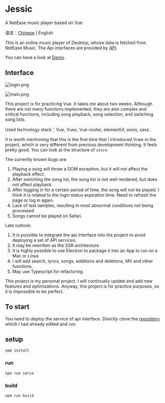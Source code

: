 # Jessic

A NetEase music player based on Vue

语言：[Chinese](README.md) | English

This is an online music player of Desktop, whose data is fetched from NetEase Music. The Api interfaces are provided by [API](https://github.com/Binaryify/NeteaseCloudMusicApi).

You can have a look at [Demo](http://35.242.163.122/).

## Interface

![login.png](http://psb5eq4ez.bkt.clouddn.com/Jessic/login.png)

![main.png](http://psb5eq4ez.bkt.clouddn.com/Jessic/main.png)

This project is for practicing Vue. It takes me about two weeks. Although there are not many functions implemented, they are also complex and critical functions, including song playback, song selection, and switching song lists.

Used technology stack：Vue, Vuex, Vue-router, elementUI, axios, sass.

It is worth mentioning that this is the first time that I introduced Vuex in the project, which is very different from previous development thinking. It feels pretty good. You can look at the structure of `store`.

The currently known bugs are:

1. Playing a song will throw a DOM exception, but it will not affect the playback effect.
2. After switching the song list, the song list is not well rendered, but does not affect playback.
3. After logging in for a certain period of time, the song will not be played. I think it is related to the login status expiration time. Need to refresh the page or log in again.
4. Lack of test samples, resulting in most abnormal conditions not being processed
5. Songs cannot be played on Safari.

Late outlook:
1. It is possible to integrate the api interface into the project to avoid deploying a set of API services.
2. It may be rewritten as the SSR architecture
3. It is highly possible to use Electron to package it into an App to run on a Mac or Linux
4. I will add search, lyrics, songs, additions and deletions, MV and other functions.
5. May use Typescript for refactoring

This project is my personal project. I will continually update and add new features and optimizations.
Anyway, this project is for practice purposes, so it is impossible to be perfect. 

## To start
You need to deploy the service of api interface.
Directly clone the [repository](https://github.com/danielhuoo/NeteaseCloudMusicApi) which I had already edited and run.

## setup
```
npm install
```

### run
```
npm run serve
```

### build
```
npm run build
```